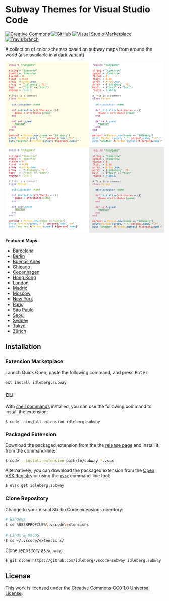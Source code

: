 # Subway Themes for Visual Studio Code

[![Creative Commons](https://flat.badgen.net/badge/license/CC0%201.0/orange)](http://creativecommons.org/publicdomain/zero/1.0/)
[![GitHub](https://flat.badgen.net/github/release/idleberg/vscode-subway)](https://github.com/idleberg/vscode-subway/releases)
[![Visual Studio Marketplace](https://vsmarketplacebadge.apphb.com/installs-short/idleberg.subway.svg?style=flat-square)](https://marketplace.visualstudio.com/items?itemName=idleberg.subway)
[![Travis branch](https://flat.badgen.net/travis/idleberg/vscode-subway/master)](https://travis-ci.org/idleberg/vscode-subway)

A collection of color schemes based on subway maps from around the world (also available in a [dark variant](https://marketplace.visualstudio.com/items?itemName=idleberg.subway-dark))

![Screenshot](https://raw.githubusercontent.com/idleberg/vscode-subway/master/images/screenshot.png)

**Featured Maps**

* [Barcelona](http://www.mapametrobarcelona.net/en-index.php)
* [Berlin](http://www.s-bahn-berlin.de/fahrplanundnetz/liniennetz.htm)
* [Buenos Aires](http://mapa-metro.com/en/Argentina/Buenos%20Aires/Buenos%20Aires-Subte-map.htm)
* [Chicago](http://www.transitchicago.com/maps/)
* [Copenhagen](http://intl.m.dk/#!/)
* [Hong Kong](http://www.mtr.com.hk/en/customer/services/system_map.html)
* [London](https://tfl.gov.uk/maps/track/tube)
* [Madrid](https://www.metromadrid.es/en/viaja_en_metro/red_de_metro/planos/)
* [Moscow](http://news.metro.ru/sc_lat.html)
* [New York](http://web.mta.info/maps/submap.html)
* [Paris](http://www.ratp.fr/informer/pdf/orienter/f_plan.php)
* [São Paulo](http://saopaulomap360.com/sao-paulo-metro-map)
* [Seoul](https://www.smrt.co.kr/program/cyberStation/main2.jsp?lang=e)
* [Sydney](http://www.sydneytrains.info/stations/network_map)
* [Tokyo](http://www.tokyometro.jp/en/subwaymap/)
* [Zürich](http://www.zvv.ch/zvv/en/timetable/network-maps.html)

## Installation

### Extension Marketplace

Launch Quick Open, paste the following command, and press <kbd>Enter</kbd>

`ext install idleberg.subway`

### CLI

With [shell commands](https://code.visualstudio.com/docs/editor/command-line) installed, you can use the following command to install the extension:

`$ code --install-extension idleberg.subway`

### Packaged Extension

Download the packaged extension from the the [release page](https://github.com/idleberg/vscode-subway/releases) and install it from the command-line:

```bash
$ code --install-extension path/to/subway-*.vsix
```

Alternatively, you can download the packaged extension from the [Open VSX Registry](https://open-vsx.org/) or using the [`ovsx`](https://www.npmjs.com/package/ovsx) command-line tool:

```bash
$ ovsx get idleberg.subway
```

### Clone Repository

Change to your Visual Studio Code extensions directory:

```bash
# Windows
$ cd %USERPROFILE%\.vscode\extensions

# Linux & macOS
$ cd ~/.vscode/extensions/
```

Clone repository as `subway`:

```bash
$ git clone https://github.com/idleberg/vscode-subway idleberg.subway
```

## License

This work is licensed under the [Creative Commons CC0 1.0 Universal License](http://creativecommons.org/publicdomain/zero/1.0/legalcode).
